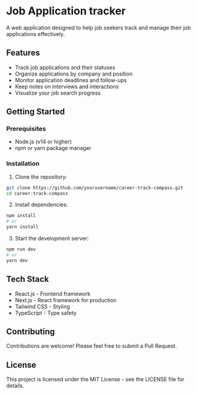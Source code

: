 # Job Application tracker 

A web application designed to help job seekers track and manage their job applications effectively.

## Features

- Track job applications and their statuses
- Organize applications by company and position
- Monitor application deadlines and follow-ups
- Keep notes on interviews and interactions
- Visualize your job search progress

## Getting Started

### Prerequisites

- Node.js (v14 or higher)
- npm or yarn package manager

### Installation

1. Clone the repository:
```bash
git clone https://github.com/yourusername/career-track-compass.git
cd career-track-compass
```

2. Install dependencies:
```bash
npm install
# or
yarn install
```

3. Start the development server:
```bash
npm run dev
# or
yarn dev
```

## Tech Stack

- React.js - Frontend framework
- Next.js - React framework for production
- Tailwind CSS - Styling
- TypeScript - Type safety

## Contributing

Contributions are welcome! Please feel free to submit a Pull Request.

## License

This project is licensed under the MIT License - see the LICENSE file for details.
